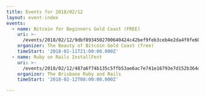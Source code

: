 ```yaml
---
title: Events for 2018/02/12
layout: event-index
events:
  - name: Bitcoin for Beginners Gold Coast (FREE)
    uri: >-
      /events/2018/02/12/9dbf8934502700640424c42bef9feb3ceb4e2da4f0fe60fa178859cf1c56125a
    organizer: The Beauty of Bitcoin Gold Coast (free)
    timeStart: '2018-02-11T21:00:00.000Z'
  - name: Ruby on Rails InstallFest
    uri: >-
      /events/2018/02/12/487a6f74b135c5ffb53ae6ac7e741e16793e7d152b364d0de78c22c3fe35bbc9
    organizer: The Brisbane Ruby and Rails
    timeStart: '2018-02-12T08:00:00.000Z'

---
```

